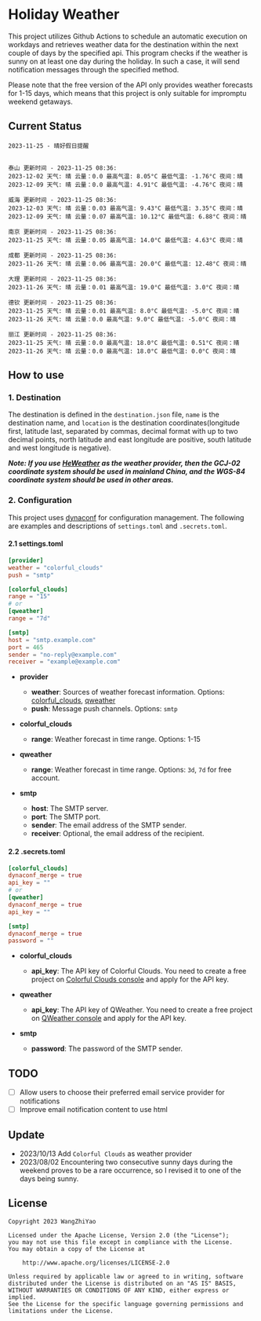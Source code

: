# Holiday Weather

This project utilizes Github Actions to schedule an automatic execution on workdays and retrieves weather data for the destination within the next couple of days by the  specified api.
This program checks if the weather is sunny on at least one day during the holiday. In such a case, it will send notification messages through the specified method.

Please note that the free version of the API only provides weather forecasts for 1-15 days, which means that this project is only suitable for impromptu weekend getaways.

## Current Status

```
2023-11-25 - 晴好假日提醒


泰山 更新时间 - 2023-11-25 08:36:
2023-12-02 天气: 晴 云量：0.0 最高气温: 8.05°C 最低气温: -1.76°C 夜间：晴
2023-12-09 天气: 晴 云量：0.0 最高气温: 4.91°C 最低气温: -4.76°C 夜间：晴

威海 更新时间 - 2023-11-25 08:36:
2023-12-03 天气: 晴 云量：0.03 最高气温: 9.43°C 最低气温: 3.35°C 夜间：晴
2023-12-09 天气: 晴 云量：0.07 最高气温: 10.12°C 最低气温: 6.88°C 夜间：晴

南京 更新时间 - 2023-11-25 08:36:
2023-11-25 天气: 晴 云量：0.05 最高气温: 14.0°C 最低气温: 4.63°C 夜间：晴

成都 更新时间 - 2023-11-25 08:36:
2023-11-26 天气: 晴 云量：0.06 最高气温: 20.0°C 最低气温: 12.48°C 夜间：晴

大理 更新时间 - 2023-11-25 08:36:
2023-11-26 天气: 晴 云量：0.01 最高气温: 19.0°C 最低气温: 3.0°C 夜间：晴

德钦 更新时间 - 2023-11-25 08:36:
2023-11-25 天气: 晴 云量：0.01 最高气温: 8.0°C 最低气温: -5.0°C 夜间：晴
2023-11-26 天气: 晴 云量：0.0 最高气温: 9.0°C 最低气温: -5.0°C 夜间：晴

丽江 更新时间 - 2023-11-25 08:36:
2023-11-25 天气: 晴 云量：0.0 最高气温: 18.0°C 最低气温: 0.51°C 夜间：晴
2023-11-26 天气: 晴 云量：0.0 最高气温: 18.0°C 最低气温: 0.0°C 夜间：晴

```

## How to use

### 1. Destination

The destination is defined in the `destination.json` file, `name` is the destination name, and `location` is the destination coordinates(longitude first, latitude last, separated by commas, decimal format with up to two decimal points, north latitude and east longitude are positive, south latitude and west longitude is negative).

***Note: If you use [HeWeather](https://dev.qweather.com/docs/) as the weather provider, then the GCJ-02 coordinate system should be used in mainland China, and the WGS-84 coordinate system should be used in other areas.***

### 2. Configuration

This project uses [dynaconf](https://github.com/dynaconf/dynaconf) for configuration management. The following are examples and descriptions of `settings.toml`  and `.secrets.toml`.

#### 2.1 settings.toml

```toml
[provider]
weather = "colorful_clouds"
push = "smtp"

[colorful_clouds]
range = "15"
# or
[qweather]
range = "7d"

[smtp]
host = "smtp.example.com"
port = 465
sender = "no-reply@example.com"
receiver = "example@example.com"
```
- **provider**
  - **weather**: Sources of weather forecast information. Options: [colorful_clouds](https://docs.caiyunapp.com/docs/daily), [qweather](https://dev.qweather.com/docs/api/weather/weather-daily-forecast/)
  - **push**: Message push channels. Options: `smtp`

- **colorful_clouds**
  - **range**:  Weather forecast in time range. Options: 1-15

- **qweather**
  - **range**: Weather forecast in time range. Options: `3d`, `7d` for free account.

- **smtp**
  - **host**: The SMTP server.
  - **port**: The SMTP port.
  - **sender**: The email address of the SMTP sender.
  - **receiver**: Optional, the email address of the recipient.

#### 2.2 .secrets.toml

```toml
[colorful_clouds]
dynaconf_merge = true
api_key = ""
# or
[qweather]
dynaconf_merge = true
api_key = ""

[smtp]
dynaconf_merge = true
password = ""
```

- **colorful_clouds**
  - **api_key**:  The API key of Colorful Clouds. You need to create a free project on [Colorful Clouds console](https://platform.caiyunapp.com/dashboard/index) and apply for the API key.

- **qweather**
  - **api_key**: The API key of QWeather. You need to create a free project on [QWeather console](https://console.qweather.com/#/console) and apply for the API key.

- **smtp**
  - **password**: The password of the SMTP sender.


## TODO

- [ ] Allow users to choose their preferred email service provider for notifications
- [ ] Improve email notification content to use html

## Update
- 2023/10/13 Add `Colorful Clouds` as weather provider 
- 2023/08/02 Encountering two consecutive sunny days during the weekend proves to be a rare occurrence, so I revised it to one of the days being sunny.

## License

    Copyright 2023 WangZhiYao
    
    Licensed under the Apache License, Version 2.0 (the "License");
    you may not use this file except in compliance with the License.
    You may obtain a copy of the License at
    
        http://www.apache.org/licenses/LICENSE-2.0
    
    Unless required by applicable law or agreed to in writing, software
    distributed under the License is distributed on an "AS IS" BASIS,
    WITHOUT WARRANTIES OR CONDITIONS OF ANY KIND, either express or implied.
    See the License for the specific language governing permissions and
    limitations under the License.
